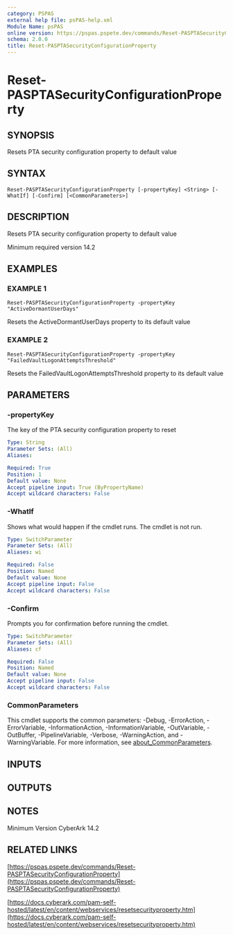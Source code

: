 ```yaml
---
category: PSPAS
external help file: psPAS-help.xml
Module Name: psPAS
online version: https://pspas.pspete.dev/commands/Reset-PASPTASecurityConfigurationProperty
schema: 2.0.0
title: Reset-PASPTASecurityConfigurationProperty
---
```


# Reset-PASPTASecurityConfigurationProperty

## SYNOPSIS
Resets PTA security configuration property to default value

## SYNTAX

```
Reset-PASPTASecurityConfigurationProperty [-propertyKey] <String> [-WhatIf] [-Confirm] [<CommonParameters>]
```

## DESCRIPTION
Resets PTA security configuration property to default value

Minimum required version 14.2

## EXAMPLES

### EXAMPLE 1
```
Reset-PASPTASecurityConfigurationProperty -propertyKey "ActiveDormantUserDays"
```

Resets the ActiveDormantUserDays property to its default value

### EXAMPLE 2
```
Reset-PASPTASecurityConfigurationProperty -propertyKey "FailedVaultLogonAttemptsThreshold"
```

Resets the FailedVaultLogonAttemptsThreshold property to its default value

## PARAMETERS

### -propertyKey
The key of the PTA security configuration property to reset

```yaml
Type: String
Parameter Sets: (All)
Aliases:

Required: True
Position: 1
Default value: None
Accept pipeline input: True (ByPropertyName)
Accept wildcard characters: False
```

### -WhatIf
Shows what would happen if the cmdlet runs.
The cmdlet is not run.

```yaml
Type: SwitchParameter
Parameter Sets: (All)
Aliases: wi

Required: False
Position: Named
Default value: None
Accept pipeline input: False
Accept wildcard characters: False
```

### -Confirm
Prompts you for confirmation before running the cmdlet.

```yaml
Type: SwitchParameter
Parameter Sets: (All)
Aliases: cf

Required: False
Position: Named
Default value: None
Accept pipeline input: False
Accept wildcard characters: False
```

### CommonParameters
This cmdlet supports the common parameters: -Debug, -ErrorAction, -ErrorVariable, -InformationAction, -InformationVariable, -OutVariable, -OutBuffer, -PipelineVariable, -Verbose, -WarningAction, and -WarningVariable. For more information, see [about_CommonParameters](http://go.microsoft.com/fwlink/?LinkID=113216).

## INPUTS

## OUTPUTS

## NOTES
Minimum Version CyberArk 14.2

## RELATED LINKS

[https://pspas.pspete.dev/commands/Reset-PASPTASecurityConfigurationProperty](https://pspas.pspete.dev/commands/Reset-PASPTASecurityConfigurationProperty)

[https://docs.cyberark.com/pam-self-hosted/latest/en/content/webservices/resetsecurityproperty.htm](https://docs.cyberark.com/pam-self-hosted/latest/en/content/webservices/resetsecurityproperty.htm)
